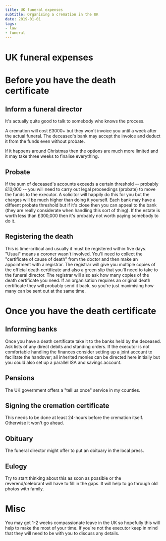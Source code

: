 ```yaml
---
title: UK funeral expenses
subtitle: Organising a cremation in the UK
date: 2019-01-01
tags:
- law
- funeral
---
```


# UK funeral expenses

# Before you have the death certificate

## Inform a funeral director
It's actually quite good to talk to somebody who knows the process.

A cremation will cost £3000+ but they won't invoice you until a week after the actual funeral. The deceased's bank may accept the invoice and deduct it from the funds even without probate.

If it happens around Christmas then the options are much more limited and it may take three weeks to finalise everything.

## Probate
If the sum of deceased's accounts exceeds a certain threshold -- probably £10,000 -- you will need to carry out legal proceedings (probate) to move the funds to the executor. A solicitor will happily do this for you but the charges will be much higher than doing it yourself. Each bank may have a diffeent probate threshold but if it's close then you can appeal to the bank (they are really considerate when handling this sort of thing). If the estate is worth less than £300,000 then it's probably not worth paying somebody to do it.

## Registering the death
This is time-critical and usually it must be registered within five days. "Usual" means a coroner wasn't involved. You'll need to collect the "certificate of cause of death" from the doctor and then make an appointment with a registrar. The registrar will give you multiple copies of the official death certificate and also a green slip that you'll need to take to the funeral director. The registrar will also ask how many copies of the death certificate you need. If an organisation requires an original death certificate they will probably send it back, so you're just maximising how many can be sent out at the same time.

# Once you have the death certificate
## Informing banks
Once you have a death certificate take it to the banks held by the deceased. Ask lists of any direct debits and standing orders. If the executor is not comfortable handling the finances consider setting up a joint account to facilitate the handover; all inherited monies can be directed here initially but you could also set up a parallel ISA and savings account.

## Pensions
The UK government offers a "tell us once" service in my counties.

## Signing the cremation certificate
This needs to be done at least 24-hours before the cremation itself. Otherwise it won't go ahead.

## Obituary
The funeral director might offer to put an obituary in the local press.

## Eulogy
Try to start thinking about this as soon as possible or the reverend/celebrant will have to fill in the gaps. It will help to go through old photos with family.

# Misc
You may get 1-2 weeks compassionate leave in the UK so hopefully this will help to make the most of your time. If you're not the executor keep in mind that they will need to be with you to discuss any details.


